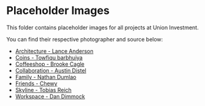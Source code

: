 # Placeholder Images

This folder contains placeholder images for all projects at Union Investment.

You can find their respective photographer and source below:

- [Architecture - Lance Anderson](https://unsplash.com/photos/JyAh_s_1RjY)
- [Coins - Towfiqu barbhuiya](https://unsplash.com/photos/jpqyfK7GB4w)
- [Coffeeshop - Brooke Cagle](https://unsplash.com/photos/-uHVRvDr7pg)
- [Collaboration - Austin Distel](https://unsplash.com/photos/jpHw8ndwJ_Q)
- [Family - Nathan Dumlao](https://unsplash.com/photos/Wr3comVZJxU)
- [Friends - Chewy](https://unsplash.com/photos/3cAMUE3YAO8)
- [Skyline - Tobias Reich](https://unsplash.com/photos/FDBy4lkZycM)
- [Workspace - Dan Dimmock](https://unsplash.com/photos/3mt71MKGjQ0)
